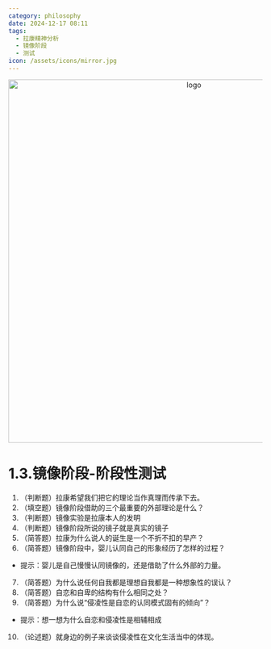 ```yaml
---
category: philosophy
date: 2024-12-17 08:11
tags:
  - 拉康精神分析
  - 镜像阶段
  - 测试
icon: /assets/icons/mirror.jpg
---
```


<p align="center">
  <img width="720" src="/assets/icons/mirror.jpg" alt="logo">
</p>

# 1.3.镜像阶段-阶段性测试

1. （判断题）拉康希望我们把它的理论当作真理而传承下去。
2. （填空题）镜像阶段借助的三个最重要的外部理论是什么？
3. （判断题）镜像实验是拉康本人的发明
4. （判断题）镜像阶段所说的镜子就是真实的镜子
5. （简答题）拉康为什么说人的诞生是一个不折不扣的早产？
6. （简答题）镜像阶段中，婴儿认同自己的形象经历了怎样的过程？
- 提示：婴儿是自己慢慢认同镜像的，还是借助了什么外部的力量。
7. （简答题）为什么说任何自我都是理想自我都是一种想象性的误认？
8. （简答题）自恋和自卑的结构有什么相同之处？
9. （简答题）为什么说“侵凌性是自恋的认同模式固有的倾向”？
- 提示：想一想为什么自恋和侵凌性是相辅相成
10. （论述题）就身边的例子来谈谈侵凌性在文化生活当中的体现。